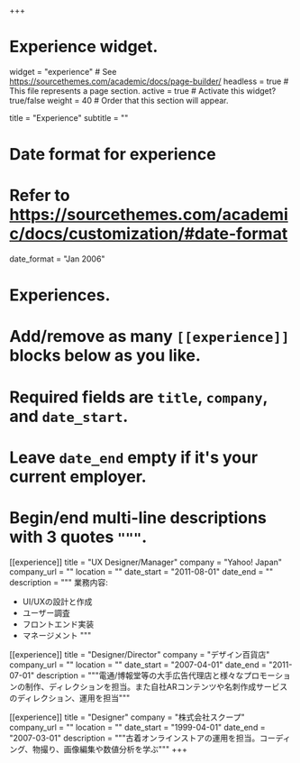 +++
# Experience widget.
widget = "experience"  # See https://sourcethemes.com/academic/docs/page-builder/
headless = true  # This file represents a page section.
active = true  # Activate this widget? true/false
weight = 40  # Order that this section will appear.

title = "Experience"
subtitle = ""

# Date format for experience
#   Refer to https://sourcethemes.com/academic/docs/customization/#date-format
date_format = "Jan 2006"

# Experiences.
#   Add/remove as many `[[experience]]` blocks below as you like.
#   Required fields are `title`, `company`, and `date_start`.
#   Leave `date_end` empty if it's your current employer.
#   Begin/end multi-line descriptions with 3 quotes `"""`.
[[experience]]
  title = "UX Designer/Manager"
  company = "Yahoo! Japan"
  company_url = ""
  location = ""
  date_start = "2011-08-01"
  date_end = ""
  description = """
  業務内容:
  
  * UI/UXの設計と作成
  * ユーザー調査
  * フロントエンド実装
  * マネージメント
  """

[[experience]]
  title = "Designer/Director"
  company = "デザイン百貨店"
  company_url = ""
  location = ""
  date_start = "2007-04-01"
  date_end = "2011-07-01"
  description = """電通/博報堂等の大手広告代理店と様々なプロモーションの制作、ディレクションを担当。また自社ARコンテンツや名刺作成サービスのディレクション、運用を担当"""

[[experience]]
  title = "Designer"
  company = "株式会社スクープ"
  company_url = ""
  location = ""
  date_start = "1999-04-01"
  date_end = "2007-03-01"
  description = """古着オンラインストアの運用を担当。コーディング、物撮り、画像編集や数値分析を学ぶ"""
+++
